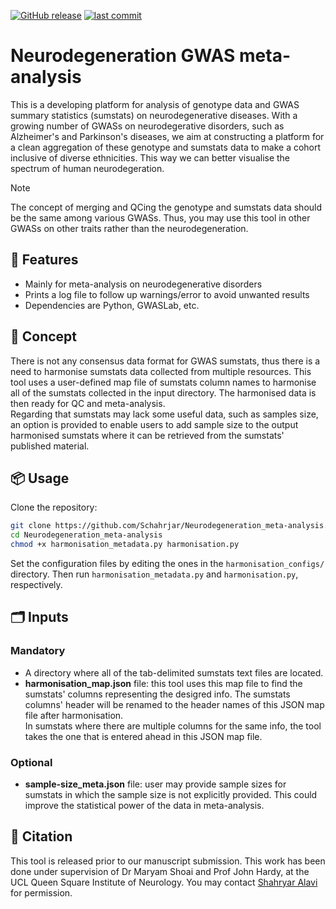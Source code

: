 [![GitHub release](https://img.shields.io/github/v/release/Schahrjar/Neurodegeneration_meta-analysis)](https://github.com/Schahrjar/Neurodegeneration_meta-analysis/releases/latest)
[![last commit](https://img.shields.io/github/last-commit/Schahrjar/Neurodegeneration_meta-analysis)](https://github.com/Schahrjar/Neurodegeneration_meta-analysis/commits/main)

# Neurodegeneration GWAS meta-analysis
This is a developing platform for analysis of genotype data and GWAS summary statistics (sumstats) on neurodegenerative diseases. With a growing number of GWASs on neurodegerative disorders, such as Alzheimer's and Parkinson's diseases, we aim at constructing a platform for a clean aggregation of these genotype and sumstats data to make a cohort inclusive of diverse ethnicities. This way we can better visualise the spectrum of human neurodegeration.

> [!NOTE]
> The concept of merging and QCing the genotype and sumstats data should be the same among various GWASs. Thus, you may use this tool in other GWASs on other traits rather than the neurodegeneration.

## 🔧 Features
- Mainly for meta-analysis on neurodegenerative disorders
- Prints a log file to follow up warnings/error to avoid unwanted results
- Dependencies are Python, GWASLab, etc.

## 🧠 Concept
There is not any consensus data format for GWAS sumstats, thus there is a need to harmonise sumstats data collected from multiple resources. This tool uses a user-defined map file of sumstats column names to harmonise all of the sumstats collected in the input directory. The harmonised data is then ready for QC and meta-analysis.\
Regarding that sumstats may lack some useful data, such as samples size, an option is provided to enable users to add sample size to the output harmonised sumstats where it can be retrieved from the sumstats' published material.

## 📦 Usage
Clone the repository:
```bash
git clone https://github.com/Schahrjar/Neurodegeneration_meta-analysis.git
cd Neurodegeneration_meta-analysis
chmod +x harmonisation_metadata.py harmonisation.py
```
Set the configuration files by editing the ones in the `harmonisation_configs/` directory. Then run `harmonisation_metadata.py` and `harmonisation.py`, respectively.

## 🗂️ Inputs
### Mandatory
* A directory where all of the tab-delimited sumstats text files are located.
* **harmonisation_map.json** file: this tool uses this map file to find the sumstats' columns representing the desigred info. The sumstats columns' header will be renamed to the  header names of this JSON map file after harmonisation.\
In sumstats where there are multiple columns for the same info, the tool takes the one that is entered ahead in this JSON map file.

### Optional
* **sample-size_meta.json** file: user may provide sample sizes for sumstats in which the sample size is not explicitly provided. This could improve the statistical power of the data in meta-analysis.

## 📜 Citation

This tool is released prior to our manuscript submission. This work has been done under supervision of Dr Maryam Shoai and Prof John Hardy, at the UCL Queen Square Institute of Neurology. You may contact [Shahryar Alavi](https://schahrjar.github.io/) for permission.
